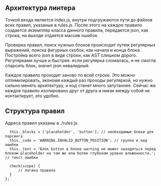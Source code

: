 ## Архитектура линтера

Точкой входа является index.js, внутри подгружаются пути до файлов всех правил, указаные в rules.js. После этого на каждое правило создается экземпляр класса данного правила, передается json, как строка, на выходе отдается массив ошибок.

Проверка правил, поиск нужных блоков происходит путем регулярных выражений, поиска фигурных скобок, как начала и конца блока. Постройка всего json в виде строки, как AST слишком дорого. Регулярками лучше и быстрее. если регулярка сломалась, и не смогла спарсить блок, значит json невалидный.

Каждое правило проходит заново по всей строке. Это можно оптимизировать, экономя каждый раз проходы регуляркой, но нужно сильно менять архитектуру, и код станет много запутаннее. Сейчас же каждое правило изолировано друг от друга и никак между собой не контактирует, это удобно.

## Структура правил

Адреса правил указаны в ./rules.js

```
  this._blocks = ['placeholder', 'button']; // необходимые блоки для парсинга
  this._code = 'WARNING.INVALID_BUTTON_POSITION'; // группа и код ошибки
  this._text = 'Блок button в блоке warning не может находиться перед блоком placeholder на том же или более глубоком уровне вложенности.'; // текст ошибки

  check(scope) {
      // логика правила
  }
};
```